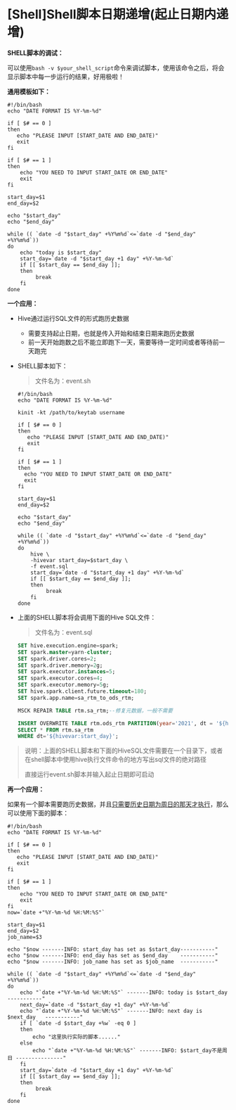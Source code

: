 # [Shell]Shell脚本日期递增(起止日期内递增)

**SHELL脚本的调试：**

可以使用`bash -v $your_shell_script`命令来调试脚本，使用该命令之后，将会显示脚本中每一步运行的结果，好用极啦！



**通用模板如下：**

~~~shell
#!/bin/bash
echo "DATE FORMAT IS %Y-%m-%d"

if [ $# == 0 ] 
then
   echo "PLEASE INPUT [START_DATE AND END_DATE)"
   exit
fi

if [ $# == 1 ]
then
	echo "YOU NEED TO INPUT START_DATE OR END_DATE"
	exit
fi

start_day=$1
end_day=$2

echo "$start_day"
echo "$end_day"

while (( `date -d "$start_day" +%Y%m%d`<=`date -d "$end_day" +%Y%m%d`))
do
    echo "today is $start_day"
    start_day=`date -d "$start_day +1 day" +%Y-%m-%d`
    if [[ $start_day == $end_day ]];
    then
         break
    fi
done
~~~



**一个应用：**

- Hive通过运行SQL文件的形式跑历史数据

  - 需要支持起止日期，也就是传入开始和结束日期来跑历史数据
  - 前一天开始跑数之后不能立即跑下一天，需要等待一定时间或者等待前一天跑完

- SHELL脚本如下：

  > 文件名为：event.sh

  ~~~shell
  #!/bin/bash
  echo "DATE FORMAT IS %Y-%m-%d"
  
  kinit -kt /path/to/keytab username
  
  if [ $# == 0 ] 
  then
     echo "PLEASE INPUT [START_DATE AND END_DATE)"
     exit
  fi
  
  if [ $# == 1 ]
  then
  	echo "YOU NEED TO INPUT START_DATE OR END_DATE"
  	exit
  fi
  
  start_day=$1
  end_day=$2
  
  echo "$start_day"
  echo "$end_day"
  
  while (( `date -d "$start_day" +%Y%m%d`<=`date -d "$end_day" +%Y%m%d`))
  do
      hive \
      -hivevar start_day=$start_day \
      -f event.sql
      start_day=`date -d "$start_day +1 day" +%Y-%m-%d`
      if [[ $start_day == $end_day ]];
      then
           break
      fi
  done
  ~~~

- 上面的SHELL脚本将会调用下面的Hive SQL文件：

  > 文件名为：event.sql

  ~~~SQL
  SET hive.execution.engine=spark;
  SET spark.master=yarn-cluster;
  SET spark.driver.cores=2;
  SET spark.driver.memory=2g;
  SET spark.executor.instances=5;
  SET spark.executor.cores=4;
  SET spark.executor.memory=5g;
  SET hive.spark.client.future.timeout=180;
  SET spark.app.name=sa_rtm_to_ods_rtm;
  
  MSCK REPAIR TABLE rtm.sa_rtm;--修复元数据，一般不需要
  
  INSERT OVERWRITE TABLE rtm.ods_rtm PARTITION(year='2021', dt = '${hivevar:start_day}')
  SELECT * FROM rtm.sa_rtm
  WHERE dt='${hivevar:start_day}';
  ~~~

> 说明：上面的SHELL脚本和下面的HiveSQL文件需要在一个目录下，或者在shell脚本中使用hive执行文件命令的地方写出sql文件的绝对路径
>
> 直接运行event.sh脚本并输入起止日期即可启动

**再一个应用：**

如果有一个脚本需要跑历史数据，并且<u>只需要历史日期为周日的那天才执行</u>，那么可以使用下面的脚本：

~~~shell
#!/bin/bash
echo "DATE FORMAT IS %Y-%m-%d"

if [ $# == 0 ] 
then
   echo "PLEASE INPUT [START_DATE AND END_DATE)"
   exit
fi

if [ $# == 1 ]
then
	echo "YOU NEED TO INPUT START_DATE OR END_DATE"
	exit
fi
now=`date +"%Y-%m-%d %H:%M:%S"`

start_day=$1
end_day=$2
job_name=$3

echo "$now -------INFO: start_day has set as $start_day-----------"
echo "$now -------INFO: end_day has set as $end_day    -----------"
echo "$now -------INFO: job_name has set as $job_name  -----------"

while (( `date -d "$start_day" +%Y%m%d`<=`date -d "$end_day" +%Y%m%d`))
do  
    echo "`date +"%Y-%m-%d %H:%M:%S"` -------INFO: today is $start_day   -----------"
    next_day=`date -d "$start_day +1 day" +%Y-%m-%d`
    echo "`date +"%Y-%m-%d %H:%M:%S"` -------INFO: next day is $next_day   -----------"
    if [ `date -d $start_day +%w` -eq 0 ]
    then 
        echo "这里执行实际的脚本......"
    else
        echo "`date +"%Y-%m-%d %H:%M:%S"` -------INFO: $start_day不是周日 ---------------"
    fi
    start_day=`date -d "$start_day +1 day" +%Y-%m-%d`
    if [[ $start_day == $end_day ]];
    then
         break
    fi
done
~~~

